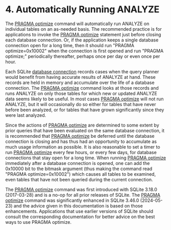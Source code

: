 # 4\. Automatically Running ANALYZE


The [PRAGMA optimize](pragma.html#pragma_optimize) command will automatically run ANALYZE on individual
tables on an as\-needed basis. The recommended practice is for applications
to invoke the [PRAGMA optimize](pragma.html#pragma_optimize) statement just before closing each database
connection. Or, if the application keeps a single database connection open
for a long time, then it should run "PRAGMA optimize\=0x10002" when the
connection is first opened and run "PRAGMA optimize;" periodically thereafter,
perhaps once per day or even once per hour.


Each SQLite [database connection](c3ref/sqlite3.html) records cases when the query planner would
benefit from having accurate results of ANALYZE at hand. These records
are held in memory and accumulate over the life of a database connection.
The [PRAGMA optimize](pragma.html#pragma_optimize) command looks at those records and runs ANALYZE on only
those tables for which new or updated ANALYZE data seems likely to be useful.
In most cases [PRAGMA optimize](pragma.html#pragma_optimize) will not run ANALYZE, but it will occasionally
do so either for tables that have never before been analyzed, or for tables
that have grown significantly since they were last analyzed.


Since the actions of [PRAGMA optimize](pragma.html#pragma_optimize) are determined to some extent by
prior queries that have been evaluated on the same database connection, it
is recommended that [PRAGMA optimize](pragma.html#pragma_optimize) be deferred until the database connection
is closing and has thus had an opportunity to accumulate as much usage information
as possible. It is also reasonable to set a timer to run [PRAGMA optimize](pragma.html#pragma_optimize)
every few hours, or every few days, for database connections that stay open
for a long time. When running [PRAGMA optimize](pragma.html#pragma_optimize) immediately after a
database connection is opened, one can add the 0x10000 bit to the bitmask
argument (thus making the command read "PRAGMA optimize\=0x10002") which
causes all tables to be examined, even tables that have not been
queried during the current connection.


The [PRAGMA optimize](pragma.html#pragma_optimize) command was first introduced with 
SQLite 3\.18\.0 (2017\-03\-28\) and is a no\-op for all prior releases
of SQLite. The [PRAGMA optimize](pragma.html#pragma_optimize) command was significantly enhanced
in SQLite 3\.46\.0 (2024\-05\-23\) and the advice given in this
documentation is based on those enhancements. Applications that
use earlier versions of SQLite should consult the corresponding
documentation for better advice on the best ways to use PRAGMA optimize.



